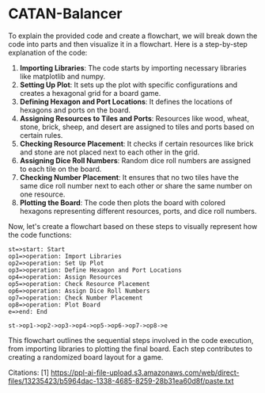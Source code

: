 # CATAN-Balancer
To explain the provided code and create a flowchart, we will break down the code into parts and then visualize it in a flowchart. Here is a step-by-step explanation of the code:

1. **Importing Libraries**: The code starts by importing necessary libraries like matplotlib and numpy.
2. **Setting Up Plot**: It sets up the plot with specific configurations and creates a hexagonal grid for a board game.
3. **Defining Hexagon and Port Locations**: It defines the locations of hexagons and ports on the board.
4. **Assigning Resources to Tiles and Ports**: Resources like wood, wheat, stone, brick, sheep, and desert are assigned to tiles and ports based on certain rules.
5. **Checking Resource Placement**: It checks if certain resources like brick and stone are not placed next to each other in the grid.
6. **Assigning Dice Roll Numbers**: Random dice roll numbers are assigned to each tile on the board.
7. **Checking Number Placement**: It ensures that no two tiles have the same dice roll number next to each other or share the same number on one resource.
8. **Plotting the Board**: The code then plots the board with colored hexagons representing different resources, ports, and dice roll numbers.

Now, let's create a flowchart based on these steps to visually represent how the code functions:

```flow
st=>start: Start
op1=>operation: Import Libraries
op2=>operation: Set Up Plot
op3=>operation: Define Hexagon and Port Locations
op4=>operation: Assign Resources
op5=>operation: Check Resource Placement
op6=>operation: Assign Dice Roll Numbers
op7=>operation: Check Number Placement
op8=>operation: Plot Board
e=>end: End

st->op1->op2->op3->op4->op5->op6->op7->op8->e
```

This flowchart outlines the sequential steps involved in the code execution, from importing libraries to plotting the final board. Each step contributes to creating a randomized board layout for a game.

Citations:
[1] https://ppl-ai-file-upload.s3.amazonaws.com/web/direct-files/13235423/b5964dac-1338-4685-8259-28b31ea60d8f/paste.txt
